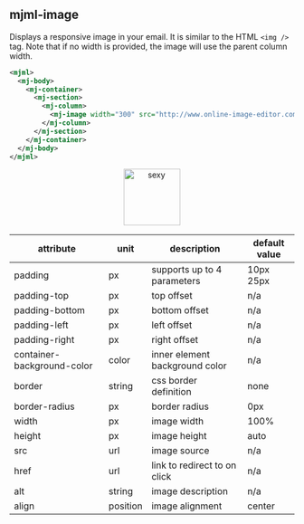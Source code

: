## mjml-image

Displays a responsive image in your email. It is similar to the HTML `<img />` tag.
Note that if no width is provided, the image will use the parent column width.

```xml
<mjml>
  <mj-body>
    <mj-container>
      <mj-section>
        <mj-column>
          <mj-image width="300" src="http://www.online-image-editor.com//styles/2014/images/example_image.png" />
        </mj-column>
      </mj-section>
    </mj-container>
  </mj-body>
</mjml>
```

<p align="center">
  <a href="https://mjml.io/try-it-live/component/image">
    <img width="100px" src="http://imgh.us/TRYITLIVE.svg" alt="sexy" />
  </a>
</p>


attribute                     | unit          | description                    | default value
------------------------------|---------------|--------------------------------|-----------------------------
padding                       | px            | supports up to 4 parameters    | 10px 25px
padding-top                   | px            | top offset                     | n/a
padding-bottom                | px            | bottom offset                  | n/a
padding-left                  | px            | left offset                    | n/a
padding-right                 | px            | right offset                   | n/a
container-background-color    | color         | inner element background color | n/a
border                        | string        | css border definition          | none
border-radius                 | px            | border radius                  | 0px
width                         | px            | image width                    | 100%
height                        | px            | image height                   | auto
src                           | url           | image source                   | n/a
href                          | url           | link to redirect to on click   | n/a
alt                           | string        | image description              | n/a
align                         | position      | image alignment                | center
